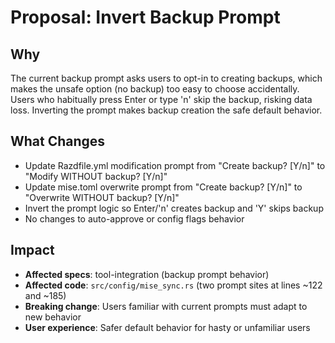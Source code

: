 # Proposal: Invert Backup Prompt

## Why
The current backup prompt asks users to opt-in to creating backups, which makes the unsafe option (no backup) too easy to choose accidentally. Users who habitually press Enter or type 'n' skip the backup, risking data loss. Inverting the prompt makes backup creation the safe default behavior.

## What Changes
- Update Razdfile.yml modification prompt from "Create backup? [Y/n]" to "Modify WITHOUT backup? [Y/n]"
- Update mise.toml overwrite prompt from "Create backup? [Y/n]" to "Overwrite WITHOUT backup? [Y/n]"
- Invert the prompt logic so Enter/'n' creates backup and 'Y' skips backup
- No changes to auto-approve or config flags behavior

## Impact
- **Affected specs**: tool-integration (backup prompt behavior)
- **Affected code**: `src/config/mise_sync.rs` (two prompt sites at lines ~122 and ~185)
- **Breaking change**: Users familiar with current prompts must adapt to new behavior
- **User experience**: Safer default behavior for hasty or unfamiliar users
